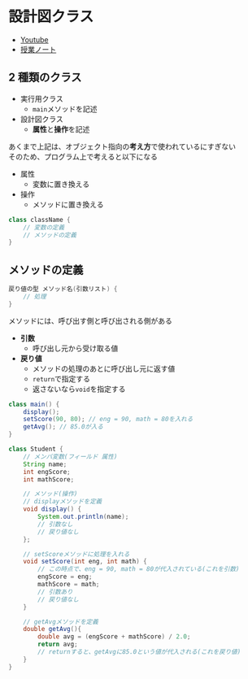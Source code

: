 # 設計図クラス

- [Youtube](https://youtu.be/jSk1CzTdp-Q)
- [授業ノート](https://beyond-myself.net/nextdoor/java/3-2.pdf)

## 2 種類のクラス

- 実行用クラス
  - `main`メソッドを記述
- 設計図クラス
  - **属性**と**操作**を記述

あくまで上記は、オブジェクト指向の**考え方**で使われているにすぎない  
そのため、プログラム上で考えると以下になる

- 属性
  - 変数に置き換える
- 操作
  - メソッドに置き換える

```java
class className {
    // 変数の定義
    // メソッドの定義
}
```

## メソッドの定義

```java
戻り値の型 メソッド名(引数リスト) {
    // 処理
}
```

メソッドには、呼び出す側と呼び出される側がある

- **引数**
  - 呼び出し元から受け取る値
- **戻り値**
  - メソッドの処理のあとに呼び出し元に返す値
  - `return`で指定する
  - 返さないなら`void`を指定する

```java
class main() {
    display();
    setScore(90, 80); // eng = 90, math = 80を入れる
    getAvg(); // 85.0が入る
}

class Student {
    // メンバ変数(フィールド 属性)
    String name;
    int engScore;
    int mathScore;

    // メソッド(操作)
    // displayメソッドを定義
    void display() {
        System.out.println(name);
        // 引数なし
        // 戻り値なし
    };

    // setScoreメソッドに処理を入れる
    void setScore(int eng, int math) {
        // この時点で、eng = 90, math = 80が代入されている(これを引数)
        engScore = eng;
        mathScore = math;
        // 引数あり
        // 戻り値なし
    }

    // getAvgメソッドを定義
    double getAvg(){
        double avg = (engScore + mathScore) / 2.0;
        return avg;
        // returnすると、getAvgに85.0という値が代入される(これを戻り値)
    }
}
```

